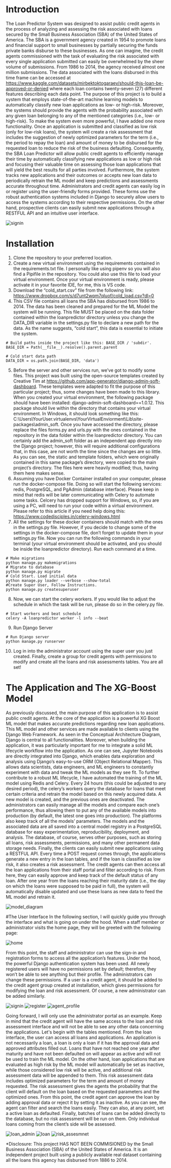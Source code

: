 # Introduction
The Loan Predictor System was designed to assist public credit agents in the process of analyzing and assessing the risk associated with loans secured by the Small Business Association (SBA) of the United States of America. The SBA is a government agency created in 1954 to promote loans and financial support to small businesses by partially securing the funds private banks disburse to these businesses. As one can imagine, the credit agents commissioned with the task of evaluating the risk associated with every single application submitted can easily be overwhelmed by the sheer volume of submissions. From 1986 to 2014, the agency received almost one million submissions. The data associated with the loans disbursed in this time frame can be accessed at https://www.kaggle.com/datasets/mirbektoktogaraev/should-this-loan-be-approved-or-denied where each loan contains twenty-seven (27) different features describing each data point. The purpose of this project is to build a system that employs state-of-the-art machine learning models to automatically classify new loan applications as low- or high-risk. Moreover, the systems should provide the agents with the probability associated with any given loan belonging to any of the mentioned categories (i.e., low- or high-risk). To make the system even more powerful, I have added one more functionality. Once an application is submitted and classified as low risk (only for low-risk loans), the system will create a risk assessment that includes the suggestion of newly optimized parameters for the term (i.e., the period to repay the loan) and amount of money to be disbursed for the requested loan to reduce the risk of the business defaulting. Consequently, the SBA Loan Predictor will allow public credit agents to efficiently manage their time by automatically classifying new applications as low or high risk and focusing their valuable time on assessing those loan applications that will yield the best results for all parties involved. Furthermore, the system tracks new applications and their outcomes or accepts new loan data to periodically retrain the ML model and keep predictions and assessments accurate throughout time. Administrators and credit agents can easily log in or register using the user-friendly forms provided. These forms use the robust authentication systems included in Django to securely allow users to access the systems according to their respective permissions. On the other hand, prospective clients can easily submit new applications through a RESTFUL API and an intuitive user interface.

![signin](https://github.com/ricardocolindres/django-xgboost-loan-predictor/assets/83890387/f4948871-023c-4a6c-b36e-887df09d16d6)

# Installation

1.	Clone the repository to your preferred location. 
2.	Create a new virtual environment using the requirements contained in the requirements.txt file. I personally like using pipenv so you will also find a Pipifile in the repository. You could also use this file to load your virtual environment. Once your virtual environment is ready, please activate it in your favorite IDE, for me, this is VS code. 
3.	Download the “cold_start.csv” file from the following link: https://www.dropbox.com/s/d7unt2wqm7qluof/cold_load.csv?dl=0
4.	This CSV file contains all loans the SBA has disbursed from 1986 to 2014. The data has been cleaned and prepared for the ML Model the system will be running. This file MUST be placed on the data folder contained within the loanpredictor directory unless you change the DATA_DIR variable in the settings.py file to declare a new path for the data. As the name suggests, “cold start”, this data is essential to initiate the system. 

```
# Build paths inside the project like this: BASE_DIR / 'subdir'.
BASE_DIR = Path(__file__).resolve().parent.parent

# Cold start data path
DATA_DIR = os.path.join(BASE_DIR, 'data')
```
5.	Before the server and other services run, we’ve got to modify some files. This project was built using the open-source templates created by Creative Tim at https://github.com/app-generator/django-admin-soft-dashboard. These templates were adapted to fit the purpose of this particular project; thus, some changes have been made to this library. When you created your virtual environment, the following package should have been installed: django-admin-soft-dashboard==1.0.12. This package should live within the directory that contains your virtual environment. In Windows, it should look something like this: C:\Users\YourUser\.virtualenvs\YourVirtualEnviorment\Lib\site-packages\admin_soft. Once you have accessed the directory, please replace the files forms.py and urls.py with the ones contained in the repository in the data folder within the loanpredictor directory. You can certainly add the admin_soft folder as an independent app directly into the Django project; however, this will require additional configurations that, in this case, are not worth the time since the changes are so little. As you can see, the static and template folders, which were originally contained in this same package’s directory, were copied to the main project’s directory. The files here were heavily modified; thus, having them here makes sense. 
6.	Assuming you have Docker Container installed on your computer, please run the docker-compose file. Doing so will start the following services: redis, PostgreSQL, and PgAdmin (database interface). Please keep in mind that redis will be later communicating with Celery to automate some tasks. Celcery has dropped support for Windows, so, if you are using a PC, will need to run your code within a virtual environment. Please refer to this article if you need help doing this: https://www.codedisciples.in/celery-windows.html  
7.	All the settings for these docker containers should match with the ones in the settings.py file. However, if you decide to change some of the settings in the docker-compose file, don’t forget to update them in your settings.py file. Now you can run the following commands in your terminal (your virtual environment should be activated, and you should be inside the loanpredictor directory). Run each command at a time. 
```
# Make migrations
python manage.py makemigrations
# Migrate to database
python manage.py migrate
# Cold Start. Load initial data
python manage.py loader --verbose --show-total
#Create Super User, Follow Instructions. 
python manage.py createsuperuser

```
8.	Now, we can start the celery workers. If you would like to adjust the schedule in which the task will be run, please do so in the celery.py file.
```
# Start workers and beat schedule
celery -A loanpredictor worker -l info --beat

``` 
9.	Run Django Server
```
# Run Django server
python manage.py runserver
```
10.	Log in into the administrator account using the super user you just created. Finally, create a group for credit agents with permissions to modify and create all the loans and risk assessments tables. You are all set!  

# The Application and The XG-Boost Model
As previously discussed, the main purpose of this application is to assist public credit agents. At the core of the application is a powerful XG Boost ML model that makes accurate predictions regarding new loan applications. This ML model and other services are made available to clients using the Django Web Framework. As seen in the Conceptual Architecture Diagram, Django is central to all functionalities. Moreover, when building the application, it was particularly important for me to integrate a solid ML lifecycle workflow into the application. As one can see, Jupyter Notebooks are directly integrated into Django, which enables data exploration and analysis using Django’s easy-to-use ORM (Object Relational Mapper). This allows data scientists, data engineers, and ML engineers to constantly experiment with data and tweak the ML models as they see fit. To further contribute to a robust ML lifecycle, I have automated the training of the ML model using Redis and Celery. Every 24 hours (this could be adjusted to any desired period), the celery’s workers query the database for loans that meet certain criteria and retrain the model based on this newly acquired data. A new model is created, and the previous ones are deactivated. The administrators can easily manage all the models and compare each one’s performance, thus allowing them to put any of the available models into production (by default, the latest one goes into production). The platforms also keep track of all the models’ parameters. The models and the associated data are all saved into a central model registry in a PostgreSQL database for easy experimentation, reproducibility, deployment, and analysis. The database, of course, serves other purposes, such as storing all loans, risk assessments, permissions, and many other permanent data storage needs. Finally, the clients can easily submit new applications using a RESTFUL API. Every time a POST request comes through, the applications generate a new entry in the loan tables, and if the loan is classified as low risk, it also creates a risk assessment. The credit agents can then access all the loan applications from their staff portal and filter according to risk. From here, they can easily approve and keep track of the default status of any loan. After one year from the loans reaching their maturity date (i.e., the day on which the loans were supposed to be paid in full), the system will automatically disable updated and use these loans as new data to feed the ML model and retrain it.

![model_diagram](https://github.com/ricardocolindres/django-xgboost-loan-predictor/assets/83890387/72ade4ba-fa26-483c-8331-d448d43668bf)

#The User Interface
In the following section, I will quickly guide you through the interface and what is going on under the hood. When a staff member or administrator visits the home page, they will be greeted with the following page: 

![home](https://github.com/ricardocolindres/django-xgboost-loan-predictor/assets/83890387/5e8689a5-3e8b-4c8d-b734-c35df7b1aa71)

From this point, the staff and administrator can use the sign-in and registration forms to access all the application’s features. Under the hood, the powerful Django authentication system has been used. All newly registered users will have no permissions set by default; therefore, they won’t be able to see anything but their profile. The administrators can change these permissions. If a user is a credit agent, it should be added to the credit agent group created at installation, which gives permissions for modifying the loan and risk assessment. Of course, a new administrator can be added similarly.

![signin](https://github.com/ricardocolindres/django-xgboost-loan-predictor/assets/83890387/756a7b42-a25e-4310-afb2-65346dd691dd)
![register](https://github.com/ricardocolindres/django-xgboost-loan-predictor/assets/83890387/085c5784-72a2-4912-9af9-72bf129e2246)
![agent_profile](https://github.com/ricardocolindres/django-xgboost-loan-predictor/assets/83890387/a775f214-cba2-4331-a0c8-b5996ae80c56)

Going forward, I will only use the administrator portal as an example. Keep in mind that the credit agent will have the same access to the loan and risk assessment interface and will not be able to see any other data concerning the applications. Let's begin with the tables mentioned. From the loan interface, the user can access all loans and applications. An application is not necessarily a loan, a loan is only a loan if it has the approval data and approved attributes filled out. Loans that have not reached one year after maturity and have not been defaulted on will appear as active and will not be used to train the ML model. On the other hand, loan applications that are evaluated as high risk by the ML model will automatically be set as inactive, while those considered low risk will be active, and additional risk assessment data will be appended to them. This risk assessment data includes optimized parameters for the term and amount of money requested. The risk assessment gives the agents the probability that the client will default on the loan based on the requested parameters and the optimized ones. From this point, the credit agent can approve the loan by adding approval data or reject it by setting it as inactive. As you can see, the agent can filter and search the loans easily. They can also, at any point, set a active loan as defaulted. Finally, batches of loans can be added directly to the database, but no risk assessment will be run on them. Only individual loans coming from the client’s side will be assessed.

![loan_admin](https://github.com/ricardocolindres/django-xgboost-loan-predictor/assets/83890387/d37500bc-2ba7-43a2-a7da-a2f65a45c9e1)
![loan](https://github.com/ricardocolindres/django-xgboost-loan-predictor/assets/83890387/7322aac0-5dc7-4feb-93b1-8e8b4e880229)
![risk_assesmnet](https://github.com/ricardocolindres/django-xgboost-loan-predictor/assets/83890387/2ebef1ae-42a0-410c-981d-c08f9ea40df0)


*Disclosure: This project HAS NOT BEEN COMMISIONED by the Small Business Association (SBA) of the United States of America. It is an independent project built using a publicly available real dataset containing all the loans this agency has disbursed from 1886 to 2014. 

